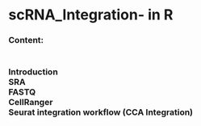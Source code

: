 # scRNA_Integration- in R

<h3> Content:<h3><br />
Introduction<br />
SRA<br />
FASTQ<br />
CellRanger<br />
Seurat integration workflow (CCA Integration)<br />

